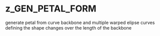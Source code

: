 # z_GEN_PETAL_FORM

generate petal from curve backbone and multiple warped elipse curves defining the shape changes over the length of the backbone 
